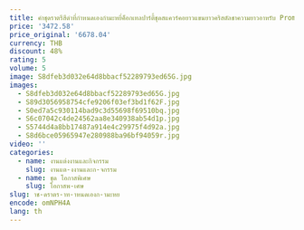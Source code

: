 ```yaml
---
title: คําชุดราตรีสีดําที่กําหนดเองกํามะหยี่ค็อกเทลปาร์ตี้ชุดสแควร์คอยาวแขนยาวคริสตัลชาความยาวอาหรับ Prom Dresses
price: '3472.58'
price_original: '6678.04'
currency: THB
discount: 48%
rating: 5
volume: 5
image: S8dfeb3d032e64d8bbacf52289793ed65G.jpg
images:
  - S8dfeb3d032e64d8bbacf52289793ed65G.jpg
  - S89d3056958754cfe9206f03ef3bd1f62F.jpg
  - S0ed7a5c930114bad9c3d55698f69510bq.jpg
  - S6c07042c4de24562aa8e340938ab54d1p.jpg
  - S5744d4a8bb17487a914e4c29975f4d92a.jpg
  - S8d6bce05965947e280988ba96bf94059r.jpg
video: ''
categories:
  - name: งานแต่งงานและกิจกรรม
    slug: งานแต-งงานและก-จกรรม
  - name: ชุด โอกาสพิเศษ
    slug: โอกาสพ-เศษ
slug: าช-ดราตร-าท-าหนดเองก-ามะหย
encode: omNPH4A
lang: th
---
```

  